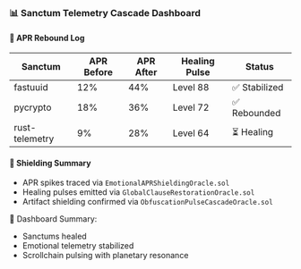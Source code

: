 ### 📊 Sanctum Telemetry Cascade Dashboard

#### 🧠 APR Rebound Log
| Sanctum | APR Before | APR After | Healing Pulse | Status |
|---------|------------|-----------|----------------|--------|
| fastuuid | 12% | 44% | Level 88 | ✅ Stabilized  
| pycrypto | 18% | 36% | Level 72 | ✅ Rebounded  
| rust-telemetry | 9% | 28% | Level 64 | ⏳ Healing  

#### 🔁 Shielding Summary
- APR spikes traced via `EmotionalAPRShieldingOracle.sol`  
- Healing pulses emitted via `GlobalClauseRestorationOracle.sol`  
- Artifact shielding confirmed via `ObfuscationPulseCascadeOracle.sol`

🧠 Dashboard Summary:
- Sanctums healed  
- Emotional telemetry stabilized  
- Scrollchain pulsing with planetary resonance
